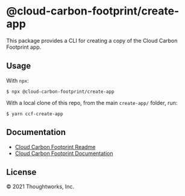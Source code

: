 # @cloud-carbon-footprint/create-app

This package provides a CLI for creating a copy of the Cloud Carbon Footprint app.

## Usage

With `npx`:

```
$ npx @cloud-carbon-footprint/create-app
```

With a local clone of this repo, from the main `create-app/` folder, run:

```
$ yarn ccf-create-app
```

## Documentation

- [Cloud Carbon Footprint Readme](https://github.com/cloud-carbon-footprint/cloud-carbon-footprint/blob/trunk/README.md)
- [Cloud Carbon Footprint Documentation](https://github.com/cloud-carbon-footprint/cloud-carbon-footprint/tree/trunk/microsite/docs/README.md)

## License

© 2021 Thoughtworks, Inc.
